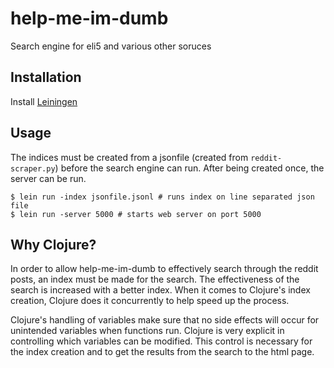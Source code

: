 # help-me-im-dumb

Search engine for eli5 and various other soruces

## Installation

Install [Leiningen](https://leiningen.org/)

## Usage
The indices must be created from a jsonfile (created from `reddit-scraper.py`)
before the search engine can run. After being created once, the server can be run.

    $ lein run -index jsonfile.jsonl # runs index on line separated json file
    $ lein run -server 5000 # starts web server on port 5000

## Why Clojure?
In order to allow help-me-im-dumb to effectively search through the reddit posts, an index must be made for the search. The effectiveness of the search is increased with a better index. When it comes to Clojure's index creation, Clojure does it concurrently to help speed up the process.

Clojure's handling of variables make sure that no side effects will occur for unintended variables when functions run. Clojure is very explicit in controlling which variables can be modified. This control is necessary for the index creation and to get the results from the search to the html page.
